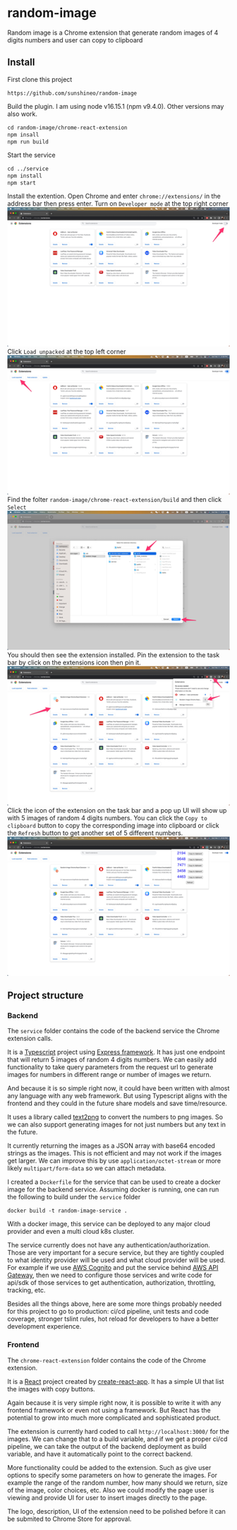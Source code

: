 # random-image
Random image is a Chrome extension that generate random images of 4 digits numbers and user can copy to clipboard

## Install
First clone this project
```
https://github.com/sunshineo/random-image
```
Build the plugin. I am using node v16.15.1 (npm v9.4.0). Other versions may also work.
```
cd random-image/chrome-react-extension
npm insall
npm run build
```
Start the service
```
cd ../service
npm install
npm start
```
Install the extention. Open Chrome and enter `chrome://extensions/` in the address bar then press enter. Turn on `Developer mode` at the top right corner
![](readme-imgs/1.jpg)
Click `Load unpacked` at the top left corner
![](readme-imgs/2.jpg)
Find the folter `random-image/chrome-react-extension/build` and then click `Select`
![](readme-imgs/3.jpg)
You should then see the extension installed. Pin the extension to the task bar by click on the extensions icon then pin it.
![](readme-imgs/4.jpg)
Click the icon of the extension on the task bar and a pop up UI will show up with 5 images of random 4 digits numbers. You can click the `Copy to clipboard` button to copy the corresponding image into clipboard or click the `Refresh` button to get another set of 5 different numbers.
![](readme-imgs/5.jpg)

## Project structure
### Backend
The `service` folder contains the code of the backend service the Chrome extension calls.

It is a [Typescript](https://www.typescriptlang.org/) project using [Express framework](https://expressjs.com/). It has just one endpoint that will return 5 images of random 4 digits numbers. We can easily add functionality to take query parameters from the request url to generate images for numbers in different range or number of images we return.

And because it is so simple right now, it could have been written with almost any language with any web framework. But using Typescript aligns with the frontend and they could in the future share models and save time/resource.

It uses a library called [text2png](https://www.npmjs.com/package/text2png) to convert the numbers to png images. So we can also support generating images for not just numbers but any text in the future.

It currently returning the images as a JSON array with base64 encoded strings as the images. This is not efficient and may not work if the images get larger. We can improve this by use `application/octet-stream` or more likely `multipart/form-data` so we can attach metadata.

I created a `Dockerfile` for the service that can be used to create a docker image for the backend service. Assuming docker is running, one can run the following to build under the `service` folder
```
docker build -t random-image-service .
```
With a docker image, this service can be deployed to any major cloud provider and even a multi cloud k8s cluster.

The service currently does not have any authentication/authorization. Those are very important for a secure service, but they are tightly coupled to what identity provider will be used and what cloud provider will be used. For example if we use [AWS Cognito](https://docs.aws.amazon.com/cognito/latest/developerguide/what-is-amazon-cognito.html) and put the service behind [AWS API Gateway](https://aws.amazon.com/api-gateway/), then we need to configure those services and write code for api/sdk of those services to get authentication, authorization, throttling, tracking, etc.

Besides all the things above, here are some more things probably needed for this project to go to production: ci/cd pipeline, unit tests and code coverage, stronger tslint rules, hot reload for developers to have a better development experience.

### Frontend
The `chrome-react-extension` folder contains the code of the Chrome extension.

It is a [React](https://reactjs.org/) project created by [create-react-app](https://create-react-app.dev/). It has a simple UI that list the images with copy buttons.

Again because it is very simple right now, it is possible to write it with any frontend framework or even not using a framework. But React has the potential to grow into much more complicated and sophisticated product.

The extension is currently hard coded to call `http://localhost:3000/` for the images. We can change that to a build variable, and if we get a proper ci/cd pipeline, we can take the output of the backend deployment as build variable, and have it automatically point to the correct backend.

More functionality could be added to the extension. Such as give user options to specify some parameters on how to generate the images. For example the range of the random number, how many should we return, size of the image, color choices, etc. Also we could modify the page user is viewing and provide UI for user to insert images directly to the page.

The logo, description, UI of the extension need to be polished before it can be submited to Chrome Store for approval.

